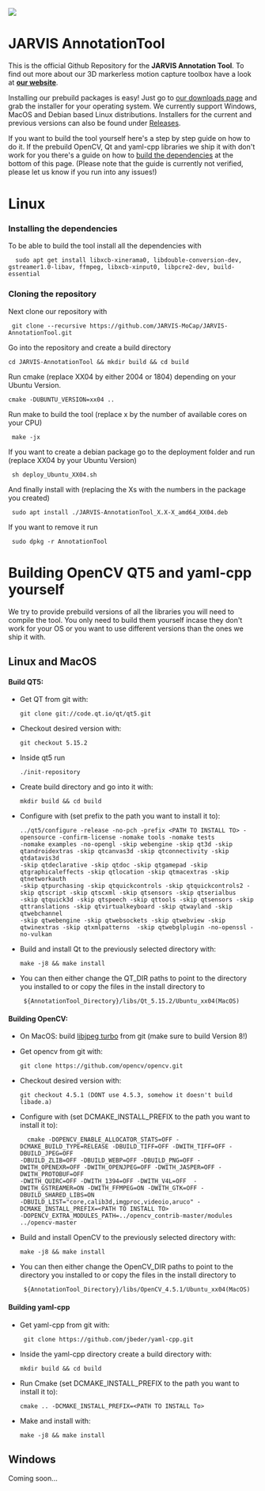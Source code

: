 ![](IconThemes/Banner.png)

# JARVIS AnnotationTool

This is the official Github Repository for the **JARVIS Annotation Tool**. To find out more about our 3D markerless motion capture toolbox have a look at 
**[our website](https://jarvis-mocap.github.io/jarvis-docs/)**.

Installing our prebuild packages is easy! Just go to [our downloads page](https://jarvis-mocap.github.io/jarvis-docs/) and grab the installer for your operating system. We currently support Windows, MacOS and Debian based Linux distributions. Installers for the current and previous versions can also be found under [Releases](https://github.com/JARVIS-MoCap/JARVIS-AnnotationTool/releases).

If you want to build the tool yourself here's a step by step guide on how to do it. If the prebuild OpenCV, Qt and yaml-cpp libraries we ship it with don't work for you there's a guide on how to [build the dependencies](#building-opencv-qt5-and-yaml-cpp-yourself) at the bottom of this page. (Please note that the guide is currently not verified, please let us know if you run into any issues!)

# Linux 

### Installing the dependencies
To be able to build the tool install all the dependencies with

      sudo apt get install libxcb-xinerama0, libdouble-conversion-dev, gstreamer1.0-libav, ffmpeg, libxcb-xinput0, libpcre2-dev, build-essential
      
### Cloning the repository
Next clone our repository with 

     git clone --recursive https://github.com/JARVIS-MoCap/JARVIS-AnnotationTool.git
     
Go into the repository and create a build directory

    cd JARVIS-AnnotationTool && mkdir build && cd build
    
Run cmake (replace XX04 by either 2004 or 1804) depending on your Ubuntu Version.

	cmake -DUBUNTU_VERSION=xx04 ..
	
Run make to build the tool (replace x by the number of available cores on your CPU)

     make -jx
     
If you want to create a debian package go to the deployment folder and run (replace XX04 by your Ubuntu Version)

     sh deploy_Ubuntu_XX04.sh

And finally install with (replacing the Xs with the numbers in the package you created)

     sudo apt install ./JARVIS-AnnotationTool_X.X-X_amd64_XX04.deb
     
If you want to remove it run

     sudo dpkg -r AnnotationTool

# Building OpenCV QT5 and yaml-cpp yourself
We try to provide prebuild versions of all the libraries you will need to compile the tool. You only need to build them yourself incase they don't work for your OS or you want to use different versions than the ones we ship it with.

## Linux and MacOS

#### Build QT5:
- Get QT from git with: 

      git clone git://code.qt.io/qt/qt5.git
      
- Checkout desired version with: 

      git checkout 5.15.2

- Inside qt5 run 

      ./init-repository
      
- Create build directory and go into it with:

      mkdir build && cd build

- Configure with (set prefix to the path you want to install it to):

      ../qt5/configure -release -no-pch -prefix <PATH TO INSTALL TO> -opensource -confirm-license -nomake tools -nomake tests
      -nomake examples -no-opengl -skip webengine -skip qt3d -skip qtandroidextras -skip qtcanvas3d -skip qtconnectivity -skip qtdatavis3d 
      -skip qtdeclarative -skip qtdoc -skip qtgamepad -skip qtgraphicaleffects -skip qtlocation -skip qtmacextras -skip qtnetworkauth 
      -skip qtpurchasing -skip qtquickcontrols -skip qtquickcontrols2 -skip qtscript -skip qtscxml -skip qtsensors -skip qtserialbus 
      -skip qtquick3d -skip qtspeech -skip qttools -skip qtsensors -skip qttranslations -skip qtvirtualkeyboard -skip qtwayland -skip qtwebchannel 
      -skip qtwebengine -skip qtwebsockets -skip qtwebview -skip qtwinextras -skip qtxmlpatterns  -skip qtwebglplugin -no-openssl -no-vulkan
      
 - Build and install Qt to the previously selected directory with:
 
       make -j8 && make install
       
 - You can then either change the QT_DIR paths to point to the directory you installed to or copy the files in the install directory to 
 
        ${AnnotationTool_Directory}/libs/Qt_5.15.2/Ubuntu_xx04(MacOS)
 

#### Building OpenCV:
- On MacOS: build [libjpeg turbo](https://github.com/libjpeg-turbo/libjpeg-turbo) from git (make sure to build Version 8!)
- Get opencv from git with: 
  
      git clone https://github.com/opencv/opencv.git
      
- Checkout desired version with: 
  
      git checkout 4.5.1 (DONT use 4.5.3, somehow it doesn't build libade.a)
	
- Configure with (set DCMAKE_INSTALL_PREFIX to the path you want to install it to):

	    cmake -DOPENCV_ENABLE_ALLOCATOR_STATS=OFF -DCMAKE_BUILD_TYPE=RELEASE -DBUILD_TIFF=OFF -DWITH_TIFF=OFF -DBUILD_JPEG=OFF 
      -DBUILD_ZLIB=OFF -DBUILD_WEBP=OFF -DBUILD_PNG=OFF -DWITH_OPENEXR=OFF -DWITH_OPENJPEG=OFF -DWITH_JASPER=OFF -DWITH_PROTOBUF=OFF 
      -DWITH_QUIRC=OFF -DWITH_1394=OFF -DWITH_V4L=OFF  -DWITH_GSTREAMER=ON -DWITH_FFMPEG=ON -DWITH_GTK=OFF -DBUILD_SHARED_LIBS=ON 
      -DBUILD_LIST="core,calib3d,imgproc,videoio,aruco" -DCMAKE_INSTALL_PREFIX=<PATH TO INSTALL TO> 
      -DOPENCV_EXTRA_MODULES_PATH=../opencv_contrib-master/modules ../opencv-master

 - Build and install OpenCV to the previously selected directory with:
 
       make -j8 && make install
       
 - You can then either change the OpenCV_DIR paths to point to the directory you installed to or copy the files in the install directory to 

        ${AnnotationTool_Directory}/libs/OpenCV_4.5.1/Ubuntu_xx04(MacOS)
  
  
#### Building yaml-cpp
 - Get yaml-cpp from git with:
 
        git clone https://github.com/jbeder/yaml-cpp.git
        
 - Inside the yaml-cpp directory create a build directory with:
 
       mkdir build && cd build
  
 - Run Cmake (set DCMAKE_INSTALL_PREFIX to the path you want to install it to):
 
       cmake .. -DCMAKE_INSTALL_PREFIX=<PATH TO INSTALL To>
      
 - Make and install with:
 
       make -j8 && make install
       
 
 ## Windows
 Coming soon...
      
    
